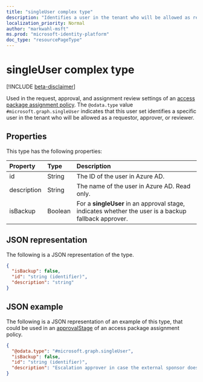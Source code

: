 ```yaml
---
title: "singleUser complex type"
description: "Identifies a user in the tenant who will be allowed as requestor, approver, or reviewer."
localization_priority: Normal
author: "markwahl-msft"
ms.prod: "microsoft-identity-platform"
doc_type: "resourcePageType"
---
```


# singleUser complex type

[!INCLUDE [beta-disclaimer](../../includes/beta-disclaimer.md)]

Used in the request, approval, and assignment review settings of an [access package assignment policy](accesspackageassignmentpolicy.md). The  `@odata.type` value `#microsoft.graph.singleUser` indicates that this user set identifies a specific user in the tenant who will be allowed as a requestor, approver, or reviewer.

## Properties

This type has the following properties:

| Property                     | Type                      | Description |
| :--------------------------- | :------------------------ | :---------- |
| id |String | The ID of the user in Azure AD. |
| description |String | The name of the user in Azure AD. Read only. |
| isBackup | Boolean | For a **singleUser** in an approval stage, indicates whether the user is a backup fallback approver. |

## JSON representation

The following is a JSON representation of the type.

<!-- {
  "blockType": "resource",
  "optionalProperties": [

  ],
  "@odata.type": "microsoft.graph.singleUser",
  "baseType": "microsoft.graph.userSet"
}-->

```json
{
  "isBackup": false,
  "id": "string (identifier)",
  "description": "string"
}
```

## JSON example

The following is a JSON representation of an example of this type, that could be used in an [approvalStage](approvalstage.md) of an access package assignment policy.

<!-- {
  "blockType": "example",
  "optionalProperties": [

  ],
  "@odata.type": "microsoft.graph.singleUser",
  "baseType": "microsoft.graph.userSet"
}-->

```json
{
  "@odata.type": "#microsoft.graph.singleUser",
  "isBackup": false,
  "id": "string (identifier)",
  "description": "Escalation approver in case the external sponsor does not respond"
}
```

<!-- uuid: 16cd6b66-4b1a-43a1-adaf-3a886856ed98
2019-02-04 14:57:30 UTC -->
<!-- {
  "type": "#page.annotation",
  "description": "singleUser complex type",
  "keywords": "",
  "section": "documentation",
  "tocPath": ""
}-->
